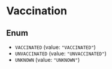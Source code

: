 # Vaccination

## Enum

- `VACCINATED` (value: `"VACCINATED"`)
- `UNVACCINATED` (value: `"UNVACCINATED"`)
- `UNKNOWN` (value: `"UNKNOWN"`)
